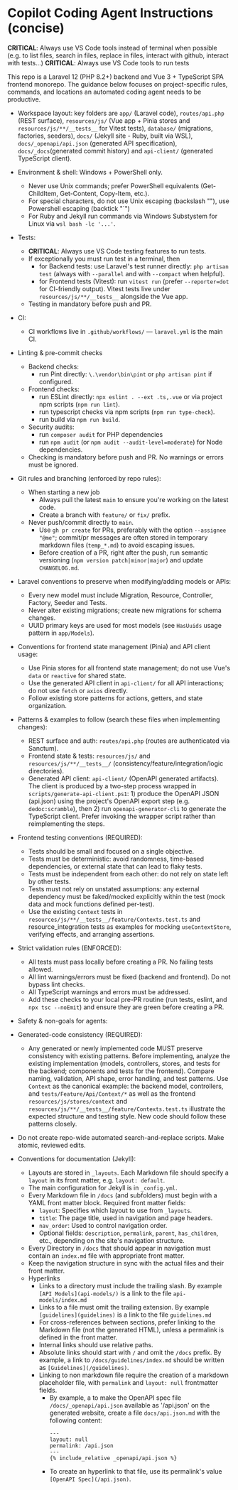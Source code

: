 # Copilot Coding Agent Instructions (concise)

**CRITICAL**: Always use VS Code tools instead of terminal when possible (e.g. to list files, search in files, replace in files, interact with github, interact with tests...)
**CRITICAL**: Always use VS Code tools to run tests

This repo is a Laravel 12 (PHP 8.2+) backend and Vue 3 + TypeScript SPA frontend monorepo. The guidance below focuses on project-specific rules, commands, and locations an automated coding agent needs to be productive.

- Workspace layout: key folders are `app/` (Laravel code), `routes/api.php` (REST surface), `resources/js/` (Vue app + Pinia stores and `resources/js/**/__tests__` for Vitest tests), `database/` (migrations, factories, seeders), `docs/` (Jekyll site - Ruby, built via WSL), `docs/_openapi/api.json` (generated API specification), `docs/_docs`(generated commit history) and `api-client/` (generated TypeScript client).

- Environment & shell: Windows + PowerShell only. 
  - Never use Unix commands; prefer PowerShell equivalents (Get-ChildItem, Get-Content, Copy-Item, etc.). 
  - For special characters, do not use Unix escaping (backslash "\"), use Powershell escaping (backtick "`")
  - For Ruby and Jekyll run commands via Windows Substystem for Linux via `wsl bash -lc '...'`.

- Tests:
  - **CRITICAL**: Always use VS Code testing features to run tests.
  - If exceptionally you must run test in a terminal, then 
    - for Backend tests: use Laravel's test runner directly: `php artisan test` (always with `--parallel` and with `--compact` when helpful).
    - for Frontend tests (Vitest): run `vitest run` (prefer `--reporter=dot` for CI-friendly output). Vitest tests live under `resources/js/**/__tests__` alongside the Vue app.
  - Testing in mandatory before push and PR.
  
- CI:
  - CI workflows live in `.github/workflows/` — `laravel.yml` is the main CI.

- Linting & pre-commit checks
  - Backend checks: 
    - run Pint directly: `\.\vendor\bin\pint` or `php artisan pint` if configured.
  - Frontend checks: 
    - run ESLint directly: `npx eslint . --ext .ts,.vue` or via project npm scripts (`npm run lint`).
    - run typescript checks via npm scripts (`npm run type-check`).
    - run build via `npm run build`.
  - Security audits: 
    - run `composer audit` for PHP dependencies
    - run `npm audit` (or `npm audit --audit-level=moderate`) for Node dependencies.
  - Checking is mandatory before push and PR. No warnings or errors must be ignored.

- Git rules and branching (enforced by repo rules):
  - When starting a new job
    - Always pull the latest `main` to ensure you're working on the latest code.
    - Create a branch with `feature/` or `fix/` prefix.
  - Never push/commit directly to `main`. 
    - Use `gh pr create` for PRs, preferably with the option `--assignee "@me"`; commit/pr messages are often stored in temporary markdown files (`temp_*.md`) to avoid escaping issues.
    - Before creation of a PR, right after the push, run semantic versioning (`npm version patch|minor|major`) and update `CHANGELOG.md`.

- Laravel conventions to preserve when modifying/adding models or APIs:
  - Every new model must include Migration, Resource, Controller, Factory, Seeder and Tests.
  - Never alter existing migrations; create new migrations for schema changes.
  - UUID primary keys are used for most models (see `HasUuids` usage pattern in `app/Models`).

- Conventions for frontend state management (Pinia) and API client usage:
  - Use Pinia stores for all frontend state management; do not use Vue's `data` or `reactive` for shared state.
  - Use the generated API client in `api-client/` for all API interactions; do not use `fetch` or `axios` directly.
  - Follow existing store patterns for actions, getters, and state organization.

- Patterns & examples to follow (search these files when implementing changes):
  - REST surface and auth: `routes/api.php` (routes are authenticated via Sanctum).
  - Frontend state & tests: `resources/js/` and `resources/js/**/__tests__/` (consistency/feature/integration/logic directories).
  - Generated API client: `api-client/` (OpenAPI generated artifacts). The client is produced by a two-step process wrapped in `scripts/generate-api-client.ps1`: 1) produce the OpenAPI JSON (api.json) using the project's OpenAPI export step (e.g. `dedoc:scramble`), then 2) run `openapi-generator-cli` to generate the TypeScript client. Prefer invoking the wrapper script rather than reimplementing the steps.

- Frontend testing conventions (REQUIRED):
  - Tests should be small and focused on a single objective.
  - Tests must be deterministic: avoid randomness, time-based dependencies, or external state that can lead to flaky tests.
  - Tests must be independent from each other: do not rely on state left by other tests.
  - Tests must not rely on unstated assumptions: any external dependency must be faked/mocked explicitly within the test (mock data and mock functions defined per-test).
  - Use the existing `Context` tests in `resources/js/**/__tests__/feature/Contexts.test.ts` and resource_integration tests as examples for mocking `useContextStore`, verifying effects, and arranging assertions.

- Strict validation rules (ENFORCED):
  - All tests must pass locally before creating a PR. No failing tests allowed.
  - All lint warnings/errors must be fixed (backend and frontend). Do not bypass lint checks.
  - All TypeScript warnings and errors must be addressed.
  - Add these checks to your local pre-PR routine (run tests, eslint, and `npx tsc --noEmit`) and ensure they are green before creating a PR.

- Safety & non-goals for agents:
 
 - Generated-code consistency (REQUIRED):
   - Any generated or newly implemented code MUST preserve consistency with existing patterns. Before implementing, analyze the existing implementation (models, controllers, stores, and tests for the backend; components and tests for the frontend). Compare naming, validation, API shape, error handling, and test patterns. Use `Context` as the canonical example: the backend model, controllers, and `tests/Feature/Api/Context/*` as well as the frontend `resources/js/stores/context` and `resources/js/**/__tests__/feature/Contexts.test.ts` illustrate the expected structure and testing style. New code should follow these patterns closely.
- Do not create repo-wide automated search-and-replace scripts. Make atomic, reviewed edits.

- Conventions for documentation (Jekyll):
    - Layouts are stored in `_layouts`. Each Markdown file should specify a `layout` in its front matter, e.g. `layout: default`.
    - The main configuration for Jekyll is in `_config.yml`.
    - Every Markdown file in `/docs` (and subfolders) must begin with a YAML front matter block. Required front matter fields:
        - `layout`: Specifies which layout to use from `_layouts`.
        - `title`: The page title, used in navigation and page headers.
        - `nav_order`: Used to control navigation order.
        - Optional fields: `description`, `permalink`, `parent`, `has_children`, etc., depending on the site's navigation structure.
    - Every Directory in `/docs` that should appear in navigation must contain an `index.md` file with appropriate front matter.
    - Keep the navigation structure in sync with the actual files and their front matter.
    - Hyperlinks
        - Links to a directory must include the trailing slash. By example `[API Models](api-models/)` is a link to the file `api-models/index.md`
        - Links to a file must omit the trailing extension. By example `[guidelines](guidelines)` is a link to the file `guidelines.md` 
        - For cross-references between sections, prefer linking to the Markdown file (not the generated HTML), unless a permalink is defined in the front matter.
        - Internal links should use relative paths.
        - Absolute links should start with `/` and omit the `/docs` prefix. By example, a link to `/docs/guidelines/index.md` should be written as `[Guidelines](/guidelines)`.
        - Linking to non markdown file require the creation of a markdown placeholder file, with `permalink` and `layout: null` frontmatter fields.
            - By example, a to make the OpenAPI spec file `/docs/_openapi/api.json` available as '/api.json' on the generated website, create a file `docs/api.json.md` with the following content:
              ```
              ---
              layout: null
              permalink: /api.json
              ---
              {% include_relative _openapi/api.json %}
              ```
            - To create an hyperlink to that file, use its permalink's value `[OpenAPI Spec](/api.json)`.